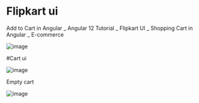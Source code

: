 # Flipkart ui 
 Add to Cart in Angular _ Angular 12 Tutorial _ Flipkart UI _ Shopping Cart in Angular _ E-commerce


 ![image](https://github.com/vicky435435/Flipkart-ui-/assets/54996805/39455988-b879-4930-9d09-c2762c376b98)


 #Cart ui

 ![image](https://github.com/vicky435435/Flipkart-ui-/assets/54996805/02c9b82f-c1bd-4c9b-9e12-15154964024d)

Empty cart

 ![image](https://github.com/vicky435435/Flipkart-ui-/assets/54996805/598d90ab-8754-436a-abd8-6ef4764e4925)



